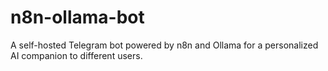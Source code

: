 # n8n-ollama-bot
A self-hosted Telegram bot powered by n8n and Ollama for a personalized AI companion to different users.
